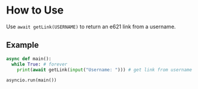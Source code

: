 # How to Use

Use `await getLink(USERNAME)` to return an e621 link from a username.

## Example

```py
async def main():
  while True: # forever
    print(await getLink(input("Username: "))) # get link from username

asyncio.run(main())
```
